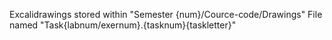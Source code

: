 Excalidrawings stored within "Semester {num}/Cource-code/Drawings"
File named "Task{labnum/exernum}.{tasknum}{taskletter}"
